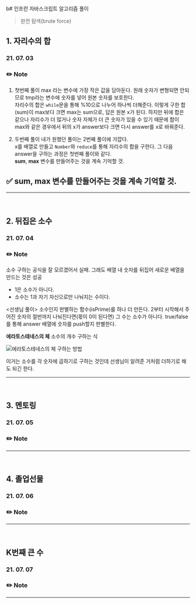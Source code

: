 b# 인프런 자바스크립트 알고리즘 풀이

> 완전 탐색(brute force)

## 1. 자리수의 합

### 21. 07. 03

### ✏️ Note

1. 첫번째 풀이
   max 라는 변수에 가장 작은 값을 담아둔다.
   원래 숫자가 변형되면 안되므로 tmp라는 변수에 숫자를 넣어 원본 숫자를 보호한다.  
   자리수의 합은 `while`문을 통해 %10으로 나누어 하나씩 더해준다.
   이렇게 구한 합(sum)이 max보다 크면 max는 sum으로, 답은 원본 x가 된다.
   하지만 뒤에 합은 같으나 자리수가 더 많거나 숫자 자체가 더 큰 숫자가 있을 수 있기 때문에 합이 max와 같은 경우에서 뒤의 x가 answer보다 크면 다시 answer를 x로 바꿔준다.

2. 두번째 풀이
   내가 원했던 풀이는 2번째 풀이에 가깝다.  
   x를 배열로 만들고 `Number`와 `reduce`를 통해 자리수의 합을 구한다.
   그 다음 answer을 구하는 과정은 첫번째 풀이와 같다.  
   **sum**, **max** 변수를 만들어주는 것을 계속 기억할 것.

## ✅ **sum**, **max** 변수를 만들어주는 것을 계속 기억할 것.

---

</br>

## 2. 뒤집은 소수

### 21. 07. 04

### ✏️ Note

소수 구하는 공식을 잘 모르겠어서 실패.
그래도 배열 내 숫자를 뒤집어 새로운 배열을 만드는 것은 성공

- 1은 소수가 아니다.
- 소수는 1과 자기 자신으로만 나눠지는 수이다.

<선생님 풀이>
소수인지 판별하는 함수(isPrime)를 하나 더 만든다.
2부터 시작해서 주어진 숫자의 절반까지 나눠진다면(몫이 0이 된다면) 그 수는 소수가 아니다.
true/false를 통해 answer 배열에 숫자를 push할지 판별한다.

**에라토스테네스의 체**
소수의 개수 구하는 식

![에라토스테네스의 체 구하는 방법](https://junkim.netlify.app/Sieve_of_Eratosthenes_animation-6420e3488e509dce176a1e957ea07ff5.gif)

이거는 소수를 각 숫자에 곱하기로 구하는 것인데 선생님이 알려준 거처럼 더하기로 해도 되긴 한다.

---

</br>

## 3. 멘토링

### 21. 07. 05

### ✏️ Note

---

</br>

## 4. 졸업선물

### 21. 07. 06

### ✏️ Note

---

</br>

## K번째 큰 수

### 21. 07. 07

### ✏️ Note

---

</br>
